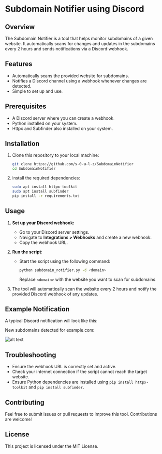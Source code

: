 # Subdomain Notifier using Discord

## Overview
The Subdomain Notifier is a tool that helps monitor subdomains of a given website. It automatically scans for changes and updates in the subdomains every 2 hours and sends notifications via a Discord webhook.

## Features
- Automatically scans the provided website for subdomains.
- Notifies a Discord channel using a webhook whenever changes are detected.
- Simple to set up and use.

## Prerequisites
- A Discord server where you can create a webhook.
- Python installed on your system.
- Httpx and Subfinder also installed on your system.

## Installation
1. Clone this repository to your local machine:
   ```bash
   git clone https://github.com/s-0-u-l-z/SubdomainNotifier
   cd SubdomainNotifier
   ```
2. Install the required dependencies:
   ```bash
   sudo apt install httpx-toolkit
   sudo apt install subfinder
   pip install -r requirements.txt
   ```

## Usage
1. **Set up your Discord webhook:**
   - Go to your Discord server settings.
   - Navigate to **Integrations > Webhooks** and create a new webhook.
   - Copy the webhook URL.

2. **Run the script:**
   - Start the script using the following command:
     ```bash
     python subdomain_notifier.py -d <domain>
     ```
     Replace `<domain>` with the website you want to scan for subdomains.

3. The tool will automatically scan the website every 2 hours and notify the provided Discord webhook of any updates.

## Example Notification
A typical Discord notification will look like this:

New subdomains detected for example.com:

![alt text](https://kindbear123.wordpress.com/wp-content/uploads/2025/01/example.png)


## Troubleshooting
- Ensure the webhook URL is correctly set and active.
- Check your internet connection if the script cannot reach the target website.
- Ensure Python dependencies are installed using `pip install httpx-toolkit` and `pip install subfinder`.

## Contributing
Feel free to submit issues or pull requests to improve this tool. Contributions are welcome!

## License
This project is licensed under the MIT License.
